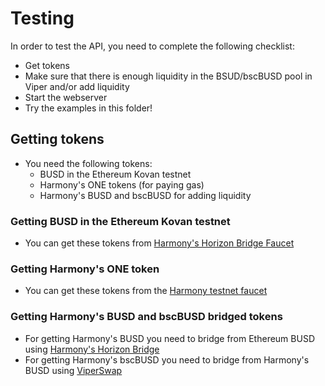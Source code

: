 # Testing

In order to test the API, you need to complete the following checklist:

* Get tokens
* Make sure that there is enough liquidity in the BSUD/bscBUSD pool in Viper and/or add liquidity
* Start the webserver
* Try the examples in this folder!

## Getting tokens

* You need the following tokens:
  * BUSD in the Ethereum Kovan testnet
  * Harmony's ONE tokens \(for paying gas\)
  * Harmony's BUSD and bscBUSD for adding liquidity

### Getting BUSD in the Ethereum Kovan testnet

* You can get these tokens from [Harmony's Horizon Bridge Faucet](https://testnet.bridge.hmny.io/get-tokens)

### Getting Harmony's ONE token

* You can get these tokens from the [Harmony testnet faucet](https://faucet.pops.one/)

### Getting Harmony's BUSD and bscBUSD bridged tokens

* For getting Harmony's BUSD you need to bridge from Ethereum BUSD using [Harmony's Horizon Bridge](https://testnet.bridge.hmny.io/busd)
* For getting Harmony's bscBUSD you need to bridge from Harmony's BUSD using [ViperSwap](https://viperswap.one/#/swap)

